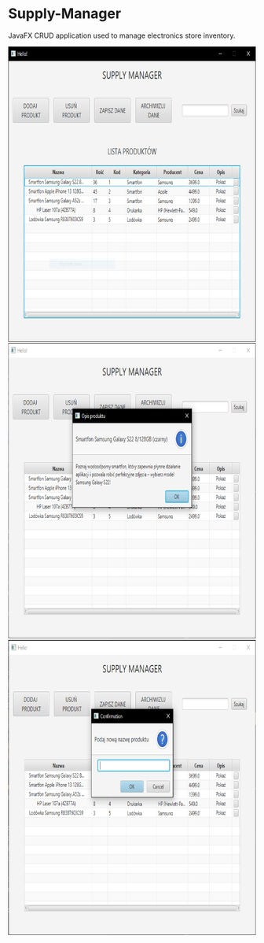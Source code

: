 # Supply-Manager
JavaFX CRUD application used to manage electronics store inventory.


<img src="https://github.com/czaacza/Supply-Manager/blob/master/img/mainMenu.PNG" width="761" height="600"/>

<img src="https://github.com/czaacza/Supply-Manager/blob/master/img/descriptionPopUp.PNG" width="761" height="600"/>

<img src="https://github.com/czaacza/Supply-Manager/blob/master/img/namePopUp.PNG" width="761" height="600"/>
